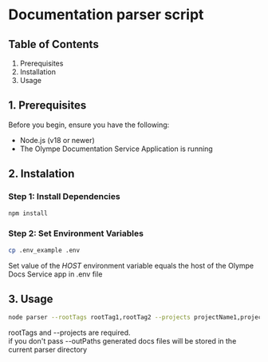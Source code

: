 # **Documentation parser script**

## Table of Contents

1. Prerequisites
2. Installation
3. Usage

## 1. Prerequisites

Before you begin, ensure you have the following:

- Node.js (v18 or newer)
- The Olympe Documentation Service Application is running

## 2. Instalation

### Step 1: Install Dependencies

```bash
npm install
```

### Step 2: Set Environment Variables

```bash
cp .env_example .env 
```

Set value of the *HOST* environment variable equals the host of the Olympe Docs Service app in .env file 

## 3. Usage

```bash
node parser --rootTags rootTag1,rootTag2 --projects projectName1,projectName2 ---outPaths outPutDir1,outputDir2
```

rootTags and --projects are required. \
if you don't pass --outPaths generated docs files will be stored in the current parser directory
